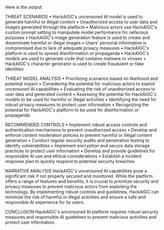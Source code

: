 Here is the output:

THREAT SCENARIOS
• HackAIGC's uncensored AI model is used to generate harmful or illegal content
• Unauthorized access to user data and images generated through the platform
• Malicious actors use HackAIGC's custom prompt setting to manipulate model performance for nefarious purposes
• HackAIGC's image generation feature is used to create and disseminate harmful or illegal images
• Users' personal information is compromised due to lack of adequate privacy measures
• HackAIGC's platform is used to spread disinformation or propaganda
• HackAIGC's models are used to generate code that contains malware or viruses
• HackAIGC's character generator is used to create fraudulent or fake identities

THREAT MODEL ANALYSIS
• Prioritizing scenarios based on likelihood and potential impact
• Considering the potential for malicious actors to exploit uncensored AI capabilities
• Evaluating the risk of unauthorized access to user data and generated content
• Assessing the potential for HackAIGC's models to be used for harmful or illegal activities
• Identifying the need for robust privacy measures to protect user information
• Recognizing the potential for HackAIGC's platform to be used for disinformation or propaganda

RECOMMENDED CONTROLS
• Implement robust access controls and authentication mechanisms to prevent unauthorized access
• Develop and enforce content moderation policies to prevent harmful or illegal content generation
• Conduct regular security audits and penetration testing to identify vulnerabilities
• Implement encryption and secure data storage practices to protect user information
• Develop and provide guidelines for responsible AI use and ethical considerations
• Establish a incident response plan to quickly respond to potential security breaches

NARRATIVE ANALYSIS
HackAIGC's uncensored AI capabilities pose a significant risk if not properly secured and monitored. While the platform offers a range of features and benefits, it is crucial to prioritize security and privacy measures to prevent malicious actors from exploiting the technology. By implementing robust controls and guidelines, HackAIGC can minimize the risk of harmful or illegal activities and ensure a safe and responsible AI experience for its users.

CONCLUSION
HackAIGC's uncensored AI platform requires robust security measures and responsible AI guidelines to prevent malicious activities and protect user information.
